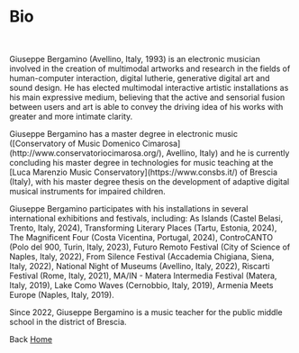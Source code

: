 # Bio
<br>

Giuseppe Bergamino (Avellino, Italy, 1993) is an electronic musician involved in the creation of multimodal artworks and research in the fields of human-computer interaction, digital lutherie, generative digital art and sound design. He has elected multimodal interactive artistic installations as his main expressive medium, believing that the active and sensorial fusion between users and art is able to convey the driving idea of his works with greater and more intimate clarity.
<p></p>
Giuseppe Bergamino has a master degree in electronic music ([Conservatory of Music Domenico Cimarosa](http://www.conservatoriocimarosa.org/), Avellino, Italy) and he is currently concluding his master degree in technologies for music teaching at the [Luca Marenzio Music Conservatory](https://www.consbs.it/) of Brescia (Italy), with his master degree thesis on the development of adaptive digital musical instruments for impaired children.
<p></p>
Giuseppe Bergamino participates with his installations in several international exhibitions and festivals, including: As Islands (Castel Belasi, Trento, Italy, 2024), Transforming Literary Places (Tartu, Estonia, 2024), The Magnificent Four (Costa Vicentina, Portugal, 2024), ControCANTO (Polo del 900, Turin, Italy, 2023), Futuro Remoto Festival (City of Science of Naples, Italy, 2022), From Silence Festival (Accademia Chigiana, Siena, Italy, 2022), National Night of Museums (Avellino, Italy, 2022), Riscarti Festival (Rome, Italy, 2021), MA/IN - Matera Intermedia Festival (Matera, Italy, 2019), Lake Como Waves (Cernobbio, Italy, 2019), Armenia Meets Europe (Naples, Italy, 2019).
<p></p>
Since 2022, Giuseppe Bergamino is a music teacher for the public middle school in the district of Brescia.
<br>

Back [Home](https://giuseppebergamino.github.io/Home/)


